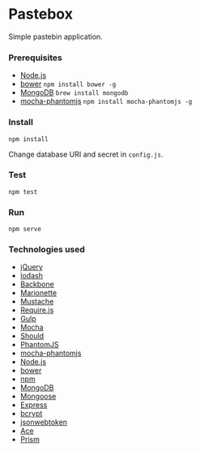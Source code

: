 Pastebox
========

Simple pastebin application.

### Prerequisites

* [Node.js](https://nodejs.org)
* [bower](http://bower.io) `npm install bower -g`
* [MongoDB](https://www.mongodb.org) `brew install mongodb`
* [mocha-phantomjs](https://www.npmjs.com/package/mocha-phantomjs) `npm install mocha-phantomjs -g`

### Install

```shell
npm install
```

Change database URI and secret in `config.js`.

### Test

```shell
npm test
```

### Run

```shell
npm serve
```

### Technologies used

* [jQuery](http://jquery.com)
* [lodash](http://lodash.com)
* [Backbone](http://backbonejs.org)
* [Marionette](http://marionettejs.com)
* [Mustache](https://mustache.github.io)
* [Require.js](http://requirejs.org)
* [Gulp](http://gulpjs.com)
* [Mocha](http://mochajs.org)
* [Should](https://github.com/shouldjs/should.js)
* [PhantomJS](http://phantomjs.org)
* [mocha-phantomjs](https://www.npmjs.com/package/mocha-phantomjs)
* [Node.js](https://nodejs.org)
* [bower](http://bower.io)
* [npm](http://npmjs.com)
* [MongoDB](https://www.mongodb.org)
* [Mongoose](http://mongoosejs.com)
* [Express](http://expressjs.com)
* [bcrypt](https://www.npmjs.com/package/bcrypt)
* [jsonwebtoken](https://www.npmjs.com/package/jsonwebtoken)
* [Ace](http://ace.c9.io)
* [Prism](http://prismjs.com)
